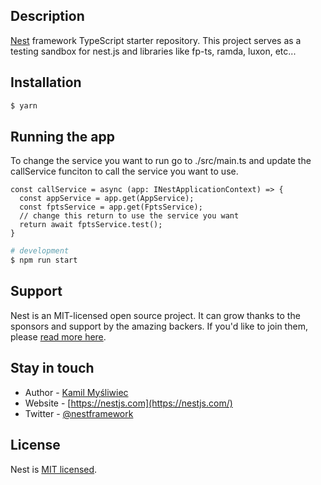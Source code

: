 ## Description

[Nest](https://github.com/nestjs/nest) framework TypeScript starter repository. This project serves as a testing sandbox for nest.js and libraries like fp-ts, ramda, luxon, etc...

## Installation

```bash
$ yarn
```

## Running the app

To change the service you want to run go to ./src/main.ts and update the callService funciton to call the service you want to use.

```
const callService = async (app: INestApplicationContext) => {
  const appService = app.get(AppService);
  const fptsService = app.get(FptsService);
  // change this return to use the service you want
  return await fptsService.test();
}
```

```bash
# development
$ npm run start
```

## Support

Nest is an MIT-licensed open source project. It can grow thanks to the sponsors and support by the amazing backers. If you'd like to join them, please [read more here](https://docs.nestjs.com/support).

## Stay in touch

- Author - [Kamil Myśliwiec](https://kamilmysliwiec.com)
- Website - [https://nestjs.com](https://nestjs.com/)
- Twitter - [@nestframework](https://twitter.com/nestframework)

## License

Nest is [MIT licensed](LICENSE).
